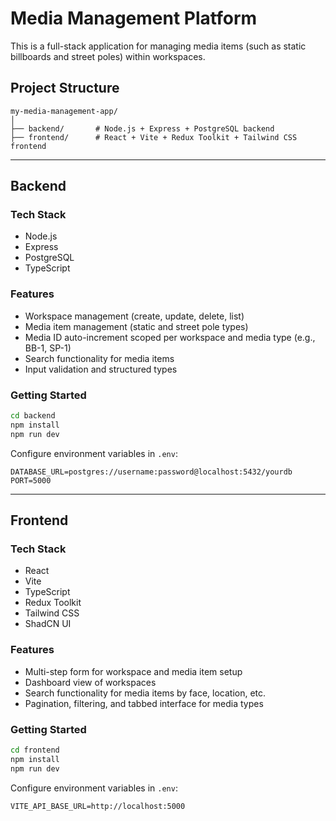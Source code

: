 # Media Management Platform

This is a full-stack application for managing media items (such as static billboards and street poles) within workspaces. 

## Project Structure

```
my-media-management-app/
│
├── backend/       # Node.js + Express + PostgreSQL backend
├── frontend/      # React + Vite + Redux Toolkit + Tailwind CSS frontend
```

---

## Backend

### Tech Stack

* Node.js
* Express
* PostgreSQL
* TypeScript

### Features

* Workspace management (create, update, delete, list)
* Media item management (static and street pole types)
* Media ID auto-increment scoped per workspace and media type (e.g., BB-1, SP-1)
* Search functionality for media items
* Input validation and structured types

### Getting Started

```bash
cd backend
npm install
npm run dev
```

Configure environment variables in `.env`:

```
DATABASE_URL=postgres://username:password@localhost:5432/yourdb
PORT=5000
```

---

## Frontend

### Tech Stack

* React
* Vite
* TypeScript
* Redux Toolkit
* Tailwind CSS
* ShadCN UI

### Features

* Multi-step form for workspace and media item setup
* Dashboard view of workspaces
* Search functionality for media items by face, location, etc.
* Pagination, filtering, and tabbed interface for media types

### Getting Started

```bash
cd frontend
npm install
npm run dev
```

Configure environment variables in `.env`:

```
VITE_API_BASE_URL=http://localhost:5000
```
